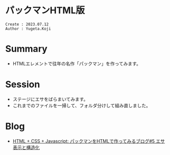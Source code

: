 パックマンHTML版
===
```
Create : 2023.07.12
Author : Yugeta.Koji
```

# Summary
- HTMLエレメントで往年の名作「パックマン」を作ってみます。


# Session
- ステージにエサをばらまいてみます。
- これまでのファイルを一掃して、フォルダ分けして組み直しました。

# Blog
- [HTML + CSS + Javascript: パックマンをHTMLで作ってみるブログ#5 エサ表示と構造化](https://blog.myntinc.com/2023/06/html-css-javascript-html5.html)
